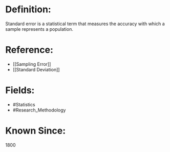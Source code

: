 

# Definition:
Standard error is a statistical term that measures the accuracy with which a sample represents a population.

# Reference:
- [[Sampling Error]]
- [[Standard Deviation]]

# Fields: 
- #Statistics
- #Research_Methodology

# Known Since:
1800

